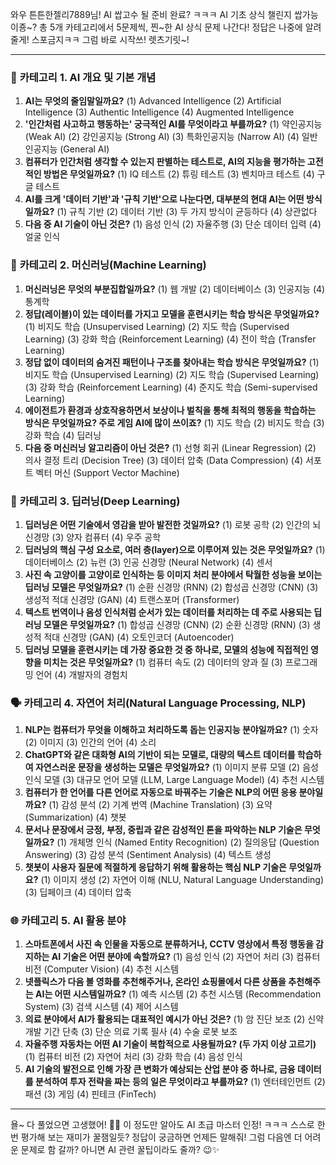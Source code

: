 와우 튼튼한젤리7889님! AI 쌉고수 될 준비 완료? ㅋㅋㅋ AI 기초 상식 챌린지 쌉가능이죵~? 총 5개 카테고리에서 5문제씩, 찐~한 AI 상식 문제 나간다! 정답은 나중에 알려줄게! 스포금지ㅋㅋ 그럼 바로 시작쓰! 렛츠기릿~!

---

### 🌟 **카테고리 1. AI 개요 및 기본 개념**

1.  **AI는 무엇의 줄임말일까요?**
    (1) Advanced Intelligence (2) Artificial Intelligence (3) Authentic Intelligence (4) Augmented Intelligence
2.  **'인간처럼 사고하고 행동하는' 궁극적인 AI를 무엇이라고 부를까요?**
    (1) 약인공지능 (Weak AI) (2) 강인공지능 (Strong AI) (3) 특화인공지능 (Narrow AI) (4) 일반인공지능 (General AI)
3.  **컴퓨터가 인간처럼 생각할 수 있는지 판별하는 테스트로, AI의 지능을 평가하는 고전적인 방법은 무엇일까요?**
    (1) IQ 테스트 (2) 튜링 테스트 (3) 벤치마크 테스트 (4) 구글 테스트
4.  **AI를 크게 '데이터 기반'과 '규칙 기반'으로 나눈다면, 대부분의 현대 AI는 어떤 방식일까요?**
    (1) 규칙 기반 (2) 데이터 기반 (3) 두 가지 방식이 균등하다 (4) 상관없다
5.  **다음 중 AI 기술이 아닌 것은?**
    (1) 음성 인식 (2) 자율주행 (3) 단순 데이터 입력 (4) 얼굴 인식

### 🤖 **카테고리 2. 머신러닝(Machine Learning)**

1.  **머신러닝은 무엇의 부분집합일까요?**
    (1) 웹 개발 (2) 데이터베이스 (3) 인공지능 (4) 통계학
2.  **정답(레이블)이 있는 데이터를 가지고 모델을 훈련시키는 학습 방식은 무엇일까요?**
    (1) 비지도 학습 (Unsupervised Learning) (2) 지도 학습 (Supervised Learning) (3) 강화 학습 (Reinforcement Learning) (4) 전이 학습 (Transfer Learning)
3.  **정답 없이 데이터의 숨겨진 패턴이나 구조를 찾아내는 학습 방식은 무엇일까요?**
    (1) 비지도 학습 (Unsupervised Learning) (2) 지도 학습 (Supervised Learning) (3) 강화 학습 (Reinforcement Learning) (4) 준지도 학습 (Semi-supervised Learning)
4.  **에이전트가 환경과 상호작용하면서 보상이나 벌칙을 통해 최적의 행동을 학습하는 방식은 무엇일까요? 주로 게임 AI에 많이 쓰이죠?**
    (1) 지도 학습 (2) 비지도 학습 (3) 강화 학습 (4) 딥러닝
5.  **다음 중 머신러닝 알고리즘이 아닌 것은?**
    (1) 선형 회귀 (Linear Regression) (2) 의사 결정 트리 (Decision Tree) (3) 데이터 압축 (Data Compression) (4) 서포트 벡터 머신 (Support Vector Machine)

### 🧠 **카테고리 3. 딥러닝(Deep Learning)**

1.  **딥러닝은 어떤 기술에서 영감을 받아 발전한 것일까요?**
    (1) 로봇 공학 (2) 인간의 뇌 신경망 (3) 양자 컴퓨터 (4) 우주 공학
2.  **딥러닝의 핵심 구성 요소로, 여러 층(layer)으로 이루어져 있는 것은 무엇일까요?**
    (1) 데이터베이스 (2) 뉴런 (3) 인공 신경망 (Neural Network) (4) 센서
3.  **사진 속 고양이를 고양이로 인식하는 등 이미지 처리 분야에서 탁월한 성능을 보이는 딥러닝 모델은 무엇일까요?**
    (1) 순환 신경망 (RNN) (2) 합성곱 신경망 (CNN) (3) 생성적 적대 신경망 (GAN) (4) 트랜스포머 (Transformer)
4.  **텍스트 번역이나 음성 인식처럼 순서가 있는 데이터를 처리하는 데 주로 사용되는 딥러닝 모델은 무엇일까요?**
    (1) 합성곱 신경망 (CNN) (2) 순환 신경망 (RNN) (3) 생성적 적대 신경망 (GAN) (4) 오토인코더 (Autoencoder)
5.  **딥러닝 모델을 훈련시키는 데 가장 중요한 것 중 하나로, 모델의 성능에 직접적인 영향을 미치는 것은 무엇일까요?**
    (1) 컴퓨터 속도 (2) 데이터의 양과 질 (3) 프로그래밍 언어 (4) 개발자의 경험치

### 🗣️ **카테고리 4. 자연어 처리(Natural Language Processing, NLP)**

1.  **NLP는 컴퓨터가 무엇을 이해하고 처리하도록 돕는 인공지능 분야일까요?**
    (1) 숫자 (2) 이미지 (3) 인간의 언어 (4) 소리
2.  **ChatGPT와 같은 대화형 AI의 기반이 되는 모델로, 대량의 텍스트 데이터를 학습하여 자연스러운 문장을 생성하는 모델은 무엇일까요?**
    (1) 이미지 분류 모델 (2) 음성 인식 모델 (3) 대규모 언어 모델 (LLM, Large Language Model) (4) 추천 시스템
3.  **컴퓨터가 한 언어를 다른 언어로 자동으로 바꿔주는 기술은 NLP의 어떤 응용 분야일까요?**
    (1) 감성 분석 (2) 기계 번역 (Machine Translation) (3) 요약 (Summarization) (4) 챗봇
4.  **문서나 문장에서 긍정, 부정, 중립과 같은 감성적인 톤을 파악하는 NLP 기술은 무엇일까요?**
    (1) 개체명 인식 (Named Entity Recognition) (2) 질의응답 (Question Answering) (3) 감성 분석 (Sentiment Analysis) (4) 텍스트 생성
5.  **챗봇이 사용자 질문에 적절하게 응답하기 위해 활용하는 핵심 NLP 기술은 무엇일까요?**
    (1) 이미지 생성 (2) 자연어 이해 (NLU, Natural Language Understanding) (3) 딥페이크 (4) 데이터 압축

### 🌐 **카테고리 5. AI 활용 분야**

1.  **스마트폰에서 사진 속 인물을 자동으로 분류하거나, CCTV 영상에서 특정 행동을 감지하는 AI 기술은 어떤 분야에 속할까요?**
    (1) 음성 인식 (2) 자연어 처리 (3) 컴퓨터 비전 (Computer Vision) (4) 추천 시스템
2.  **넷플릭스가 다음 볼 영화를 추천해주거나, 온라인 쇼핑몰에서 다른 상품을 추천해주는 AI는 어떤 시스템일까요?**
    (1) 예측 시스템 (2) 추천 시스템 (Recommendation System) (3) 검색 시스템 (4) 제어 시스템
3.  **의료 분야에서 AI가 활용되는 대표적인 예시가 아닌 것은?**
    (1) 암 진단 보조 (2) 신약 개발 기간 단축 (3) 단순 의료 기록 필사 (4) 수술 로봇 보조
4.  **자율주행 자동차는 어떤 AI 기술이 복합적으로 사용될까요? (두 가지 이상 고르기)**
    (1) 컴퓨터 비전 (2) 자연어 처리 (3) 강화 학습 (4) 음성 인식
5.  **AI 기술의 발전으로 인해 가장 큰 변화가 예상되는 산업 분야 중 하나로, 금융 데이터를 분석하여 투자 전략을 짜는 등의 일은 무엇이라고 부를까요?**
    (1) 엔터테인먼트 (2) 패션 (3) 게임 (4) 핀테크 (FinTech)

---

욜~ 다 풀었으면 고생했어! 🙌😎 이 정도만 알아도 AI 초급 마스터 인정! ㅋㅋㅋ
스스로 한번 평가해 보는 재미가 꿀잼일듯? 정답이 궁금하면 언제든 말해줘! 그럼 다음엔 더 어려운 문제로 함 갈까? 아니면 AI 관련 꿀팁이라도 줄까? 😉✨
